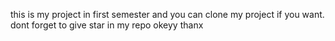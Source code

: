 this is my project in first semester and you can clone my project if you want. dont forget to give star in my repo okeyy thanx
